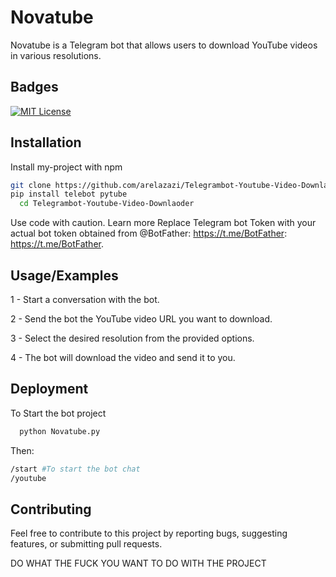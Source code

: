 # Novatube

Novatube is a Telegram bot that allows users to download YouTube videos in various resolutions.
## Badges

[![MIT License](https://img.shields.io/badge/License-MIT-green.svg)](https://choosealicense.com/licenses/mit/)

## Installation

Install my-project with npm

```bash
git clone https://github.com/arelazazi/Telegrambot-Youtube-Video-Downlaoder.git
pip install telebot pytube
  cd Telegrambot-Youtube-Video-Downlaoder
```

Use code with caution. Learn more
Replace Telegram bot Token with your actual bot token obtained from @BotFather: https://t.me/BotFather: https://t.me/BotFather.
## Usage/Examples

1 - Start a conversation with the bot.

2 - Send the bot the YouTube video URL you want to download.

3 - Select the desired resolution from the provided options.

4 - The bot will download the video and send it to you.


## Deployment

To Start the bot project

```bash
  python Novatube.py
```
Then:
```bash
/start #To start the bot chat
/youtube 
```
## Contributing

Feel free to contribute to this project by reporting bugs, suggesting features, or submitting pull requests.

DO WHAT THE FUCK YOU WANT TO DO WITH THE PROJECT 
